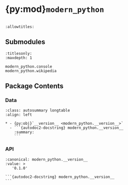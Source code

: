 # {py:mod}`modern_python`

```{py:module} modern_python
```

```{autodoc2-docstring} modern_python
:allowtitles:
```

## Submodules

```{toctree}
:titlesonly:
:maxdepth: 1

modern_python.console
modern_python.wikipedia
```

## Package Contents

### Data

````{list-table}
:class: autosummary longtable
:align: left

* - {py:obj}`__version__ <modern_python.__version__>`
  - ```{autodoc2-docstring} modern_python.__version__
    :summary:
    ```
````

### API

````{py:data} __version__
:canonical: modern_python.__version__
:value: >
   '0.1.0'

```{autodoc2-docstring} modern_python.__version__
```

````
